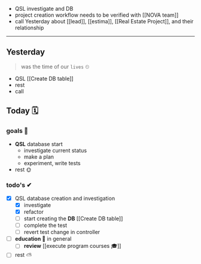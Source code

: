 - QSL investigate and DB
- project creation workflow needs to be verified with [[NOVA team]]
- call Yesterday about [[lead]], [[estima]], [[Real Estate Project]], and their relationship

---
## Yesterday
> was the time of our `lives` ⏲

- QSL [[Create DB table]]
- rest
- call 

## Today 🗓

### goals 🏴
- **QSL** database start
	- investigate current status
	- make a plan
	- experiment, write tests
- rest 🌞

### todo's ✔
- [x]  QSL database creation and investigation
	- [x] investigate 
	- [x] refactor
	- [ ] start creating the **DB** [[Create DB table]]
	- [ ] complete the test
	- [ ] revert test change in controller
- [ ] **education 🎒** in general
	- [ ] **review** [[execute program courses 🎓]]
- [ ] rest ⛅
